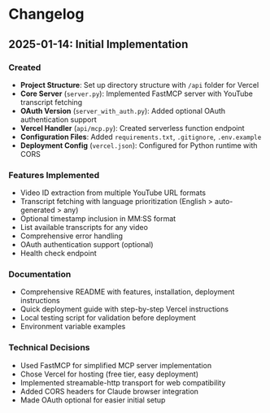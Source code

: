 # Changelog

## 2025-01-14: Initial Implementation

### Created
- **Project Structure**: Set up directory structure with `/api` folder for Vercel
- **Core Server** (`server.py`): Implemented FastMCP server with YouTube transcript fetching
- **OAuth Version** (`server_with_auth.py`): Added optional OAuth authentication support
- **Vercel Handler** (`api/mcp.py`): Created serverless function endpoint
- **Configuration Files**: Added `requirements.txt`, `.gitignore`, `.env.example`
- **Deployment Config** (`vercel.json`): Configured for Python runtime with CORS

### Features Implemented
- Video ID extraction from multiple YouTube URL formats
- Transcript fetching with language prioritization (English > auto-generated > any)
- Optional timestamp inclusion in MM:SS format
- List available transcripts for any video
- Comprehensive error handling
- OAuth authentication support (optional)
- Health check endpoint

### Documentation
- Comprehensive README with features, installation, deployment instructions
- Quick deployment guide with step-by-step Vercel instructions
- Local testing script for validation before deployment
- Environment variable examples

### Technical Decisions
- Used FastMCP for simplified MCP server implementation
- Chose Vercel for hosting (free tier, easy deployment)
- Implemented streamable-http transport for web compatibility
- Added CORS headers for Claude browser integration
- Made OAuth optional for easier initial setup